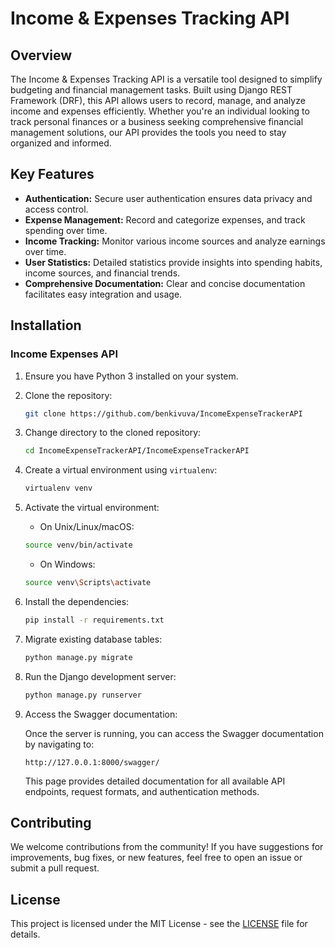# Income & Expenses Tracking API

## Overview

The Income & Expenses Tracking API is a versatile tool designed to simplify budgeting and financial management tasks. Built using Django REST Framework (DRF), this API allows users to record, manage, and analyze income and expenses efficiently. Whether you're an individual looking to track personal finances or a business seeking comprehensive financial management solutions, our API provides the tools you need to stay organized and informed.

## Key Features

- **Authentication:** Secure user authentication ensures data privacy and access control.
- **Expense Management:** Record and categorize expenses, and track spending over time.
- **Income Tracking:** Monitor various income sources and analyze earnings over time.
- **User Statistics:** Detailed statistics provide insights into spending habits, income sources, and financial trends.
- **Comprehensive Documentation:** Clear and concise documentation facilitates easy integration and usage.

## Installation

### Income Expenses API

1. Ensure you have Python 3 installed on your system.
2. Clone the repository:

   ```bash
   git clone https://github.com/benkivuva/IncomeExpenseTrackerAPI
   ```

3. Change directory to the cloned repository:

   ```bash
   cd IncomeExpenseTrackerAPI/IncomeExpenseTrackerAPI
   ```

4. Create a virtual environment using `virtualenv`:

   ```bash
   virtualenv venv
   ```

5. Activate the virtual environment:

   - On Unix/Linux/macOS:

   ```bash
   source venv/bin/activate
   ```

   - On Windows:

   ```bash
   source venv\Scripts\activate
   ```

6. Install the dependencies:

   ```bash
   pip install -r requirements.txt
   ```

7. Migrate existing database tables:

   ```bash
   python manage.py migrate
   ```

8. Run the Django development server:

   ```bash
   python manage.py runserver
   ```

9. Access the Swagger documentation:

   Once the server is running, you can access the Swagger documentation by navigating to:

   ```
   http://127.0.0.1:8000/swagger/
   ```

   This page provides detailed documentation for all available API endpoints, request formats, and authentication methods.

## Contributing

We welcome contributions from the community! If you have suggestions for improvements, bug fixes, or new features, feel free to open an issue or submit a pull request.

## License

This project is licensed under the MIT License - see the [LICENSE](LICENSE) file for details.
